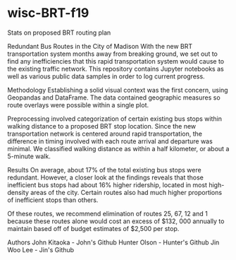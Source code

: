 # wisc-BRT-f19
Stats on proposed BRT routing plan

Redundant Bus Routes in the City of Madison
With the new BRT transportation system months away from breaking ground, we set out to find any inefficiencies that this rapid transportation system would cause to the existing traffic network. This repository contains Jupyter notebooks as well as various public data samples in order to log current progress.

Methodology
Establishing a solid visual context was the first concern, using Geopandas and DataFrame. The data contained geographic measures so route overlays were possible within a single plot.



Preprocessing involved categorization of certain existing bus stops within walking distance to a proposed BRT stop location. Since the new transportation network is centered around rapid transportation, the difference in timing involved with each route arrival and departure was minimal. We classified walking distance as within a half kilometer, or about a 5-minute walk.



Results
On average, about 17% of the total existing bus stops were redundant. However, a closer look at the findings reveals that those inefficient bus stops had about 16% higher ridership, located in most high-density areas of the city. Certain routes also had much higher proportions of inefficient stops than others.



Of these routes, we recommend elimination of routes 25, 67, 12 and 1 because these routes alone would cost an excess of $132, 000 annually to maintain based off of budget estimates of $2,500 per stop.

Authors
John Kitaoka - John's Github
Hunter Olson - Hunter's Github
Jin Woo Lee - Jin's Github
